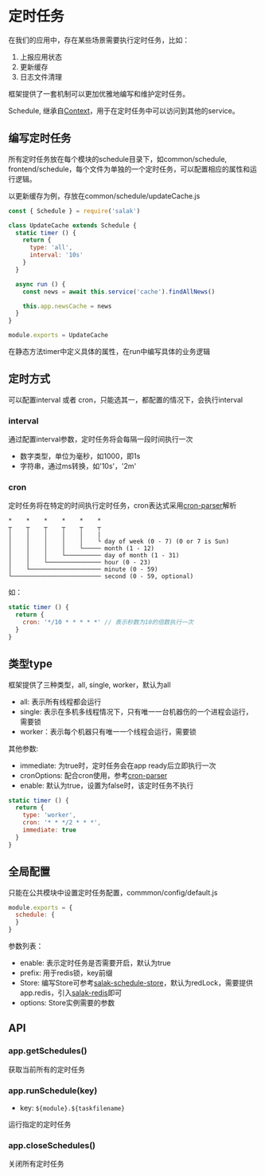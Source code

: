 # 定时任务

在我们的应用中，存在某些场景需要执行定时任务，比如：

1. 上报应用状态
2. 更新缓存
3. 日志文件清理

框架提供了一套机制可以更加优雅地编写和维护定时任务。

Schedule, 继承自[Context](./context.html)，用于在定时任务中可以访问到其他的service。

## 编写定时任务

所有定时任务放在每个模块的schedule目录下，如common/schedule, frontend/schedule，每个文件为单独的一个定时任务，可以配置相应的属性和运行逻辑。

以更新缓存为例，存放在common/schedule/updateCache.js

```javascript
const { Schedule } = require('salak')

class UpdateCache extends Schedule {
  static timer () {
    return {
      type: 'all',
      interval: '10s'
    }
  }

  async run () {
    const news = await this.service('cache').findAllNews()

    this.app.newsCache = news
  }
}

module.exports = UpdateCache
```

在静态方法timer中定义具体的属性，在run中编写具体的业务逻辑

## 定时方式

可以配置interval 或者 cron，只能选其一，都配置的情况下，会执行interval

### interval

通过配置interval参数，定时任务将会每隔一段时间执行一次

- 数字类型，单位为毫秒，如1000，即1s
- 字符串，通过ms转换，如'10s'，'2m'

### cron

定时任务将在特定的时间执行定时任务，cron表达式采用[cron-parser](https://github.com/harrisiirak/cron-parser)解析

```shell
*    *    *    *    *    *
┬    ┬    ┬    ┬    ┬    ┬
│    │    │    │    │    |
│    │    │    │    │    └ day of week (0 - 7) (0 or 7 is Sun)
│    │    │    │    └───── month (1 - 12)
│    │    │    └────────── day of month (1 - 31)
│    │    └─────────────── hour (0 - 23)
│    └──────────────────── minute (0 - 59)
└───────────────────────── second (0 - 59, optional)
```

如：

```javascript
static timer () {
  return {
    cron: '*/10 * * * * *' // 表示秒数为10的倍数执行一次
  }
}
```

## 类型type

框架提供了三种类型，all, single, worker，默认为all

- all: 表示所有线程都会运行
- single: 表示在多机多线程情况下，只有唯一一台机器伤的一个进程会运行，需要锁
- worker：表示每个机器只有唯一一个线程会运行，需要锁

其他参数:

- immediate: 为true时，定时任务会在app ready后立即执行一次
- cronOptions: 配合cron使用，参考[cron-parser](https://github.com/harrisiirak/cron-parser#options)
- enable: 默认为true，设置为false时，该定时任务不执行

```javascript
static timer () {
  return {
    type: 'worker',
    cron: '* * */2 * * *',
    immediate: true
  }
}
```

## 全局配置

只能在公共模块中设置定时任务配置，commmon/config/default.js

```javascript
module.exports = {
  schedule: {
  }
}
```

参数列表：

- enable: 表示定时任务是否需要开启，默认为true
- prefix: 用于redis锁，key前缀
- Store: 编写Store可参考[salak-schedule-store](https://github.com/SalakJS/salak-schedule#write-a-store)，默认为redLock，需要提供app.redis，引入[salak-redis](https://github.com/SalakJS/salak-redis)即可
- options: Store实例需要的参数

## API

### app.getSchedules()

获取当前所有的定时任务

### app.runSchedule(key)

- key: `${module}.${taskfilename}`

运行指定的定时任务

### app.closeSchedules()

关闭所有定时任务
